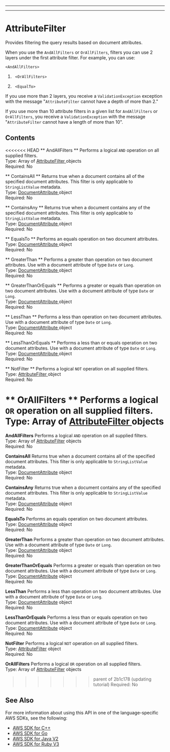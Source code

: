 --------

--------

# AttributeFilter<a name="API_AttributeFilter"></a>

Provides filtering the query results based on document attributes\.

When you use the `AndAllFilters` or `OrAllFilters`, filters you can use 2 layers under the first attribute filter\. For example, you can use:

 `<AndAllFilters>` 

1.  ` <OrAllFilters>` 

1.  ` <EqualTo>` 

If you use more than 2 layers, you receive a `ValidationException` exception with the message "`AttributeFilter` cannot have a depth of more than 2\."

If you use more than 10 attribute filters in a given list for `AndAllFilters` or `OrAllFilters`, you receive a `ValidationException` with the message "`AttributeFilter` cannot have a length of more than 10"\.

## Contents<a name="API_AttributeFilter_Contents"></a>

<<<<<<< HEAD
 ** AndAllFilters **   <a name="Kendra-Type-AttributeFilter-AndAllFilters"></a>
Performs a logical `AND` operation on all supplied filters\.  
Type: Array of [ AttributeFilter ](#API_AttributeFilter) objects  
Required: No

 ** ContainsAll **   <a name="Kendra-Type-AttributeFilter-ContainsAll"></a>
Returns true when a document contains all of the specified document attributes\. This filter is only applicable to `StringListValue` metadata\.  
Type: [ DocumentAttribute ](API_DocumentAttribute.md) object  
Required: No

 ** ContainsAny **   <a name="Kendra-Type-AttributeFilter-ContainsAny"></a>
Returns true when a document contains any of the specified document attributes\. This filter is only applicable to `StringListValue` metadata\.  
Type: [ DocumentAttribute ](API_DocumentAttribute.md) object  
Required: No

 ** EqualsTo **   <a name="Kendra-Type-AttributeFilter-EqualsTo"></a>
Performs an equals operation on two document attributes\.  
Type: [ DocumentAttribute ](API_DocumentAttribute.md) object  
Required: No

 ** GreaterThan **   <a name="Kendra-Type-AttributeFilter-GreaterThan"></a>
Performs a greater than operation on two document attributes\. Use with a document attribute of type `Date` or `Long`\.  
Type: [ DocumentAttribute ](API_DocumentAttribute.md) object  
Required: No

 ** GreaterThanOrEquals **   <a name="Kendra-Type-AttributeFilter-GreaterThanOrEquals"></a>
Performs a greater or equals than operation on two document attributes\. Use with a document attribute of type `Date` or `Long`\.  
Type: [ DocumentAttribute ](API_DocumentAttribute.md) object  
Required: No

 ** LessThan **   <a name="Kendra-Type-AttributeFilter-LessThan"></a>
Performs a less than operation on two document attributes\. Use with a document attribute of type `Date` or `Long`\.  
Type: [ DocumentAttribute ](API_DocumentAttribute.md) object  
Required: No

 ** LessThanOrEquals **   <a name="Kendra-Type-AttributeFilter-LessThanOrEquals"></a>
Performs a less than or equals operation on two document attributes\. Use with a document attribute of type `Date` or `Long`\.  
Type: [ DocumentAttribute ](API_DocumentAttribute.md) object  
Required: No

 ** NotFilter **   <a name="Kendra-Type-AttributeFilter-NotFilter"></a>
Performs a logical `NOT` operation on all supplied filters\.  
Type: [ AttributeFilter ](#API_AttributeFilter) object  
Required: No

 ** OrAllFilters **   <a name="Kendra-Type-AttributeFilter-OrAllFilters"></a>
Performs a logical `OR` operation on all supplied filters\.  
Type: Array of [ AttributeFilter ](#API_AttributeFilter) objects  
=======
 **AndAllFilters**   <a name="Kendra-Type-AttributeFilter-AndAllFilters"></a>
Performs a logical `AND` operation on all supplied filters\.  
Type: Array of [AttributeFilter](#API_AttributeFilter) objects  
Required: No

 **ContainsAll**   <a name="Kendra-Type-AttributeFilter-ContainsAll"></a>
Returns true when a document contains all of the specified document attributes\. This filter is only applicable to `StringListValue` metadata\.  
Type: [DocumentAttribute](API_DocumentAttribute.md) object  
Required: No

 **ContainsAny**   <a name="Kendra-Type-AttributeFilter-ContainsAny"></a>
Returns true when a document contains any of the specified document attributes\. This filter is only applicable to `StringListValue` metadata\.  
Type: [DocumentAttribute](API_DocumentAttribute.md) object  
Required: No

 **EqualsTo**   <a name="Kendra-Type-AttributeFilter-EqualsTo"></a>
Performs an equals operation on two document attributes\.  
Type: [DocumentAttribute](API_DocumentAttribute.md) object  
Required: No

 **GreaterThan**   <a name="Kendra-Type-AttributeFilter-GreaterThan"></a>
Performs a greater than operation on two document attributes\. Use with a document attribute of type `Date` or `Long`\.  
Type: [DocumentAttribute](API_DocumentAttribute.md) object  
Required: No

 **GreaterThanOrEquals**   <a name="Kendra-Type-AttributeFilter-GreaterThanOrEquals"></a>
Performs a greater or equals than operation on two document attributes\. Use with a document attribute of type `Date` or `Long`\.  
Type: [DocumentAttribute](API_DocumentAttribute.md) object  
Required: No

 **LessThan**   <a name="Kendra-Type-AttributeFilter-LessThan"></a>
Performs a less than operation on two document attributes\. Use with a document attribute of type `Date` or `Long`\.  
Type: [DocumentAttribute](API_DocumentAttribute.md) object  
Required: No

 **LessThanOrEquals**   <a name="Kendra-Type-AttributeFilter-LessThanOrEquals"></a>
Performs a less than or equals operation on two document attributes\. Use with a document attribute of type `Date` or `Long`\.  
Type: [DocumentAttribute](API_DocumentAttribute.md) object  
Required: No

 **NotFilter**   <a name="Kendra-Type-AttributeFilter-NotFilter"></a>
Performs a logical `NOT` operation on all supplied filters\.  
Type: [AttributeFilter](#API_AttributeFilter) object  
Required: No

 **OrAllFilters**   <a name="Kendra-Type-AttributeFilter-OrAllFilters"></a>
Performs a logical `OR` operation on all supplied filters\.  
Type: Array of [AttributeFilter](#API_AttributeFilter) objects  
>>>>>>> parent of 2b1c178 (updating tutorial)
Required: No

## See Also<a name="API_AttributeFilter_SeeAlso"></a>

For more information about using this API in one of the language\-specific AWS SDKs, see the following:
+  [ AWS SDK for C\+\+](https://docs.aws.amazon.com/goto/SdkForCpp/kendra-2019-02-03/AttributeFilter) 
+  [ AWS SDK for Go](https://docs.aws.amazon.com/goto/SdkForGoV1/kendra-2019-02-03/AttributeFilter) 
+  [ AWS SDK for Java V2](https://docs.aws.amazon.com/goto/SdkForJavaV2/kendra-2019-02-03/AttributeFilter) 
+  [ AWS SDK for Ruby V3](https://docs.aws.amazon.com/goto/SdkForRubyV3/kendra-2019-02-03/AttributeFilter) 